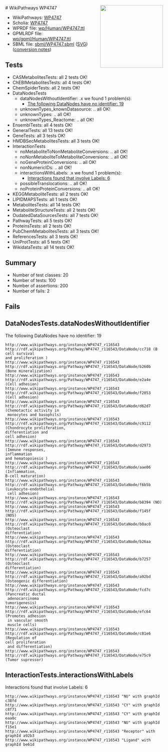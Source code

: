 <img style="float: right; width: 200px" src="../logo.png" />
# WikiPathways WP4747

* WikiPathways: [WP4747](https://identifiers.org/wikipathways:WP4747)
* Scholia: [WP4747](https://scholia.toolforge.org/wikipathways/WP4747)
* WPRDF file: [wp/Human/WP4747.ttl](../wp/Human/WP4747.ttl)
* GPMLRDF file: [wp/gpml/Human/WP4747.ttl](../wp/gpml/Human/WP4747.ttl)
* SBML file: [sbml/WP4747.sbml](../sbml/WP4747.sbml) ([SVG](../sbml/WP4747.svg)) ([conversion notes](../sbml/WP4747.txt))

## Tests
* CASMetabolitesTests: all 2 tests OK!
* ChEBIMetabolitesTests: all 4 tests OK!
* ChemSpiderTests: all 2 tests OK!
* DataNodesTests
    * dataNodesWithoutIdentifier: .x we found 1 problem(s):
        * [The following DataNodes have no identifier: 19](#8792c499)
    * unknownTypes_knownDatasource: .. all OK!
    * unknownTypes: .. all OK!
    * unknownTypes_Reactome: .. all OK!
* EnsemblTests: all 4 tests OK!
* GeneralTests: all 13 tests OK!
* GeneTests: all 3 tests OK!
* HMDBSecMetabolitesTests: all 3 tests OK!
* InteractionTests
    * noMetaboliteToNonMetaboliteConversions: .. all OK!
    * noNonMetaboliteToMetaboliteConversions: .. all OK!
    * noGeneProteinConversions: .. all OK!
    * nonNumericIDs: .. all OK!
    * interactionsWithLabels: .x we found 1 problem(s):
        * [Interactions found that involve Labels: 6](#630d267d)
    * possibleTranslocations: .. all OK!
    * noProteinProteinConversions: .. all OK!
* KEGGMetaboliteTests: all 2 tests OK!
* LIPIDMAPSTests: all 1 tests OK!
* MetabolitesTests: all 14 tests OK!
* MetaboliteStructureTests: all 2 tests OK!
* OudatedDataSourcesTests: all 7 tests OK!
* PathwayTests: all 5 tests OK!
* ProteinsTests: all 2 tests OK!
* PubChemMetabolitesTests: all 3 tests OK!
* ReferencesTests: all 3 tests OK!
* UniProtTests: all 5 tests OK!
* WikidataTests: all 14 tests OK!


## Summary

* Number of test classes: 20
* Number of tests: 100
* Number of assertions: 200
* Number of fails: 2

## Fails

<a name="8792c499" />

## DataNodesTests.dataNodesWithoutIdentifier

The following DataNodes have no identifier: 19
```
http://www.wikipathways.org/instance/WP4747_r116543 http://rdf.wikipathways.org/Pathway/WP4747_r116543/DataNode/cc718 (B cell survival
and proliferation )
http://www.wikipathways.org/instance/WP4747_r116543 http://rdf.wikipathways.org/Pathway/WP4747_r116543/DataNode/b260b (Bone mineralization)
http://www.wikipathways.org/instance/WP4747_r116543 http://rdf.wikipathways.org/Pathway/WP4747_r116543/DataNode/e2a4e (Cell adhesion)
http://www.wikipathways.org/instance/WP4747_r116543 http://rdf.wikipathways.org/Pathway/WP4747_r116543/DataNode/f2053 (Cell adhesion)
http://www.wikipathways.org/instance/WP4747_r116543 http://rdf.wikipathways.org/Pathway/WP4747_r116543/DataNode/d62d7 (Chemotactic activity in
 monocytes and basophils)
http://www.wikipathways.org/instance/WP4747_r116543 http://rdf.wikipathways.org/Pathway/WP4747_r116543/DataNode/c9112 (Chondrocyte proliferation, 
differentiation and 
cell adhesion)
http://www.wikipathways.org/instance/WP4747_r116543 http://rdf.wikipathways.org/Pathway/WP4747_r116543/DataNode/d2973 (Immune responses,
inflammation
and hematopoiesis )
http://www.wikipathways.org/instance/WP4747_r116543 http://rdf.wikipathways.org/Pathway/WP4747_r116543/DataNode/aae06 (Inflammation, 
B-cell maturation)
http://www.wikipathways.org/instance/WP4747_r116543 http://rdf.wikipathways.org/Pathway/WP4747_r116543/DataNode/f6b5b (Leukocyte-endothelial
 cell adhesion)
http://www.wikipathways.org/instance/WP4747_r116543 http://rdf.wikipathways.org/Pathway/WP4747_r116543/DataNode/b8394 (NO)
http://www.wikipathways.org/instance/WP4747_r116543 http://rdf.wikipathways.org/Pathway/WP4747_r116543/DataNode/f145f (NOS)
http://www.wikipathways.org/instance/WP4747_r116543 http://rdf.wikipathways.org/Pathway/WP4747_r116543/DataNode/b0ac0 (Osteoclast
differentiation)
http://www.wikipathways.org/instance/WP4747_r116543 http://rdf.wikipathways.org/Pathway/WP4747_r116543/DataNode/b26aa (Osteoclast
differentiation)
http://www.wikipathways.org/instance/WP4747_r116543 http://rdf.wikipathways.org/Pathway/WP4747_r116543/DataNode/b7257 (Osteoclast
differentiation)
http://www.wikipathways.org/instance/WP4747_r116543 http://rdf.wikipathways.org/Pathway/WP4747_r116543/DataNode/a92bd (Osteogenic differentiation)
http://www.wikipathways.org/instance/WP4747_r116543 http://rdf.wikipathways.org/Pathway/WP4747_r116543/DataNode/fcd7c (Pancreatic ductal
 adenocarcinoma
tumorigenesis)
http://www.wikipathways.org/instance/WP4747_r116543 http://rdf.wikipathways.org/Pathway/WP4747_r116543/DataNode/efc64 (Promotes adhesion
 in vascular smooth
 muscle cells)
http://www.wikipathways.org/instance/WP4747_r116543 http://rdf.wikipathways.org/Pathway/WP4747_r116543/DataNode/c81e6 (Regulation of 
cell proliferation
 and differentiation)
http://www.wikipathways.org/instance/WP4747_r116543 http://rdf.wikipathways.org/Pathway/WP4747_r116543/DataNode/e75c9 (Tumor supressor)
```

<a name="630d267d" />

## InteractionTests.interactionsWithLabels

Interactions found that involve Labels: 6
```
http://www.wikipathways.org/instance/WP4747_r116543 "NU" with graphId c38fd
http://www.wikipathways.org/instance/WP4747_r116543 "CY" with graphId c8f71
http://www.wikipathways.org/instance/WP4747_r116543 "CY" with graphId eaa8c
http://www.wikipathways.org/instance/WP4747_r116543 "NU" with graphId f15e1
http://www.wikipathways.org/instance/WP4747_r116543 "Receptor" with graphId a92b3
http://www.wikipathways.org/instance/WP4747_r116543 "Ligand" with graphId be61d
```

